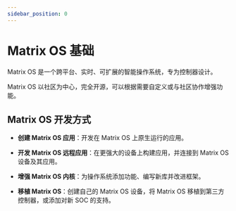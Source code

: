 ```yaml
---
sidebar_position: 0
---
```


# Matrix OS 基础

Matrix OS 是一个跨平台、实时、可扩展的智能操作系统，专为控制器设计。

Matrix OS 以社区为中心，完全开源，可以根据需要自定义或与社区协作增强功能。

## Matrix OS 开发方式

- **创建 Matrix OS 应用**：开发在 Matrix OS 上原生运行的应用。

<!-- idea: show what can be done -->

- **开发 Matrix OS 远程应用**：在更强大的设备上构建应用，并连接到 Matrix OS 设备及其应用。

<!-- idea: show examples -->

- **增强 Matrix OS 内核**：为操作系统添加功能、编写新库并改进框架。

<!-- idea: link to examples -->

- **移植 Matrix OS**：创建自己的 Matrix OS 设备，将 Matrix OS 移植到第三方控制器，或添加对新 SOC 的支持。

<!-- idea: show examples, if not, POC -->
